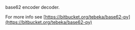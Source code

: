 base62 encoder decoder.

For more info see [https://bitbucket.org/tebeka/base62-py](https://bitbucket.org/tebeka/base62-py)
